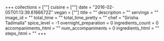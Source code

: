 +++
collections = [""]
cuisine = [""]
date = "2016-02-05T01:13:39.6166672Z"
vegan = [""]
title = ""
description = ""
servings = ""
image_id = ""
total_time = ""
total_time_pretty = ""
chef = "Sirisha Tadimalla"
spice_level = -1
overnight_preparation = 0
ingredients_count = 0
accompaniments_html = ""
num_accompaniments = 0
ingredients_html = ""
steps_html = ""
+++
